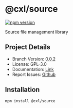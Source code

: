 # @cxl/source 
	
[![npm version](https://badge.fury.io/js/%40cxl%2Fsource.svg)](https://badge.fury.io/js/%40cxl%2Fsource)

Source file management library

## Project Details

-   Branch Version: [0.0.2](https://npmjs.com/package/@cxl/source/v/0.0.2)
-   License: GPL-3.0
-   Documentation: [Link](https://cxlio.github.io/cxl/source)
-   Report Issues: [Github](https://github.com/cxlio/cxl/issues)

## Installation

	npm install @cxl/source

